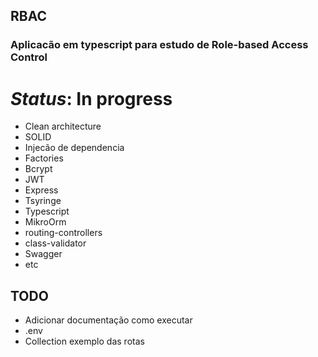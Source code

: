 ## RBAC

### Aplicacão em typescript para estudo de Role-based Access Control

# *Status*: In progress

 - Clean architecture
 - SOLID
 - Injecão de dependencia
 - Factories
 - Bcrypt
 - JWT
 - Express
 - Tsyringe
 - Typescript
 - MikroOrm
 - routing-controllers
 - class-validator
 - Swagger
 - etc


## TODO
- Adicionar documentação como executar
- .env
- Collection exemplo das rotas
